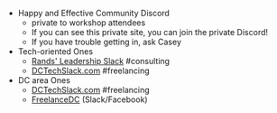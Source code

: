 * Happy and Effective Community Discord
	* private to workshop attendees
	* If you can see this private site, you can join the private Discord!
	* If you have trouble getting in, ask Casey
* Tech-oriented Ones
	* [Rands' Leadership Slack](https://randsinrepose.com/welcome-to-rands-leadership-slack/) #consulting 
	* [DCTechSlack.com](DCTechSlack.com) #freelancing
* DC area Ones
	* [DCTechSlack.com](DCTechSlack.com) #freelancing
	* [FreelanceDC](https://www.freelancedc.org/) (Slack/Facebook)